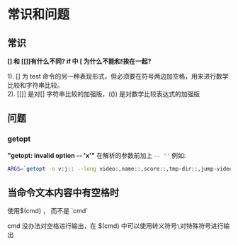 # 常识和问题

## 常识

**[] 和 [[]]有什么不同? if 中 [ 为什么不能和!挨在一起?**

1). [] 为 test 命令的另一种表现形式，但必须要在符号两边加空格，用来进行数学比较和字符串比较。\
2). [[]] 是对[] 字符串比较的加强版，(()) 是对数学比较表达式的加强版

## 问题

### getopt

**"getopt: invalid option -- 'x'"**
在解析的参数前加上 `-- ''`
例如:
```bash
ARGS=`getopt -o v:j:: --long video:,name::,score::,tmp-dir::,jump-video: -n "$0"  -- ''  "$@" `
```


## 当命令文本内容中有空格时

使用$(cmd) ， 而不是 \`cmd`

cmd 没办法对空格进行输出，在 $(cmd) 中可以使用转义符号`\`对特殊符号进行输出

